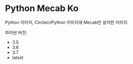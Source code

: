 # Python Mecab Ko

Python 이미지, Circleci/Python 이미지에 Mecab만 설치한 이미지.

파이썬 버전:

* 3.5
* 3.6
* 3.7
* latest

